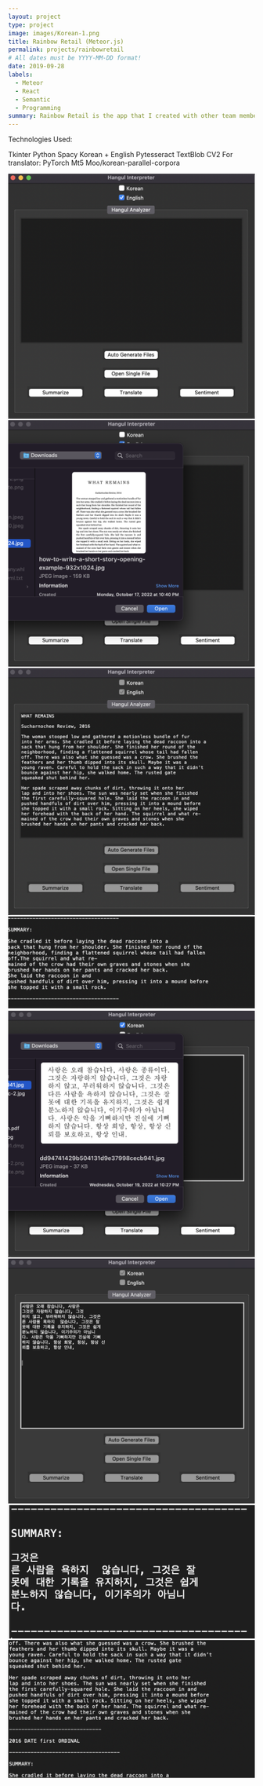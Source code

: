 ```yaml
---
layout: project
type: project
image: images/Korean-1.png
title: Rainbow Retail (Meteor.js)
permalink: projects/rainbowretail
# All dates must be YYYY-MM-DD format!
date: 2019-09-28
labels:
  - Meteor
  - React
  - Semantic
  - Programming
summary: Rainbow Retail is the app that I created with other team members for our final ICS 314 Project.
---
```


Technologies Used:

Tkinter
Python
Spacy 
	Korean + English
Pytesseract
TextBlob
CV2
For translator:
	PyTorch
	Mt5 
	Moo/korean-parallel-corpora 


<img class="ui large image" src="/images/Korean-1.png">

<img class="ui large image" src="/images/Korean2.png">

<img class="ui large image" src="/images/Korean3.png">

<img class="ui large image" src="/images/Korean4.png">

<img class="ui large image" src="/images/Korean5.png">

<img class="ui large image" src="/images/Korean6.png">

<img class="ui large image" src="/images/Korean7.png">

<img class="ui large image" src="/images/Korean8.png">

